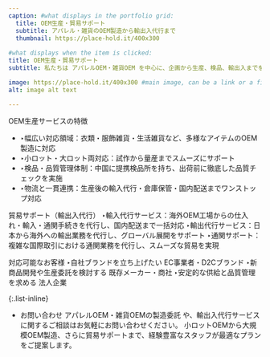 ```yaml
---
caption: #what displays in the portfolio grid:
  title: OEM生産・貿易サポート
  subtitle: アパレル・雑貨のOEM製造から輸出入代行まで
  thumbnail: https://place-hold.it/400x300
  
#what displays when the item is clicked:
title: OEM生産・貿易サポート
subtitle: 私たちは アパレルOEM・雑貨OEM を中心に、企画から生産、検品、輸出入までを一貫してサポートするサービスを提供しています。小ロット対応から大規模生産まで柔軟に対応可能。ブランド立ち上げを目指すEC事業者様から、安定した供給を求める法人企業様まで、幅広いニーズに応える OEM製造・貿易サポート が私たちの強みです。

image: https://place-hold.it/400x300 #main image, can be a link or a file in assets/img/portfolio
alt: image alt text

---
```

OEM生産サービスの特徴
- ‣幅広い対応領域：衣類・服飾雑貨・生活雑貨など、多様なアイテムのOEM製造に対応
- ‣小ロット・大ロット両対応：試作から量産までスムーズにサポート
- ‣検品・品質管理体制：中国に提携検品所を持ち、出荷前に徹底した品質チェックを実施
- ‣物流と一貫連携：生産後の輸入代行・倉庫保管・国内配送までワンストップ対応

貿易サポート（輸出入代行）
‣輸入代行サービス：海外OEM工場からの仕入れ・輸入・通関手続きを代行し、国内配送まで一括対応
‣輸出代行サービス：日本から海外への輸出業務を代行し、グローバル展開をサポート
‣通関サポート：複雑な国際取引における通関業務を代行し、スムーズな貿易を実現

対応可能なお客様
‣自社ブランドを立ち上げたい EC事業者・D2Cブランド
‣新商品開発や生産委託を検討する 既存メーカー・商社
‣安定的な供給と品質管理を求める 法人企業

{:.list-inline} 
 - お問い合わせ
アパレルOEM・雑貨OEMの製造委託 や、輸出入代行サービス に関するご相談はお気軽にお問い合わせください。
小ロットOEMから大規模OEM製造、さらに貿易サポートまで、経験豊富なスタッフが最適なプランをご提案します。


